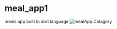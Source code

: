 # meal_app1
 meals app built in dart language 
![mealApp Catagory](https://user-images.githubusercontent.com/41867971/126063855-d9d4a766-55d1-41e5-9394-7e1e279f24fa.png)
